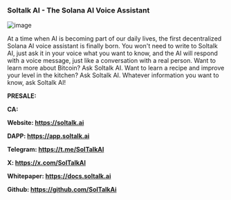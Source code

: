 ### Soltalk AI - The Solana AI Voice Assistant

![image](https://github.com/soltalkai/SoltalkAI/assets/169450066/8cdfede4-7485-4f0d-bd3b-bbc6355e3187)

At a time when AI is becoming part of our daily lives, the first decentralized Solana AI voice assistant is finally born. You won't need to write to Soltalk AI, just ask it in your voice what you want to know, and the AI will respond with a voice message, just like a conversation with a real person. Want to learn more about Bitcoin? Ask Soltalk AI. Want to learn a recipe and improve your level in the kitchen? Ask Soltalk AI. Whatever information you want to know, ask Soltalk AI!

**PRESALE:** 

**CA:** 

**Website: https://soltalk.ai**

**DAPP: https://app.soltalk.ai**

**Telegram:  https://t.me/SolTalkAI**

**X: https://x.com/SolTalkAI**

**Whitepaper: https://docs.soltalk.ai**

**Github: https://github.com/SolTalkAi**
